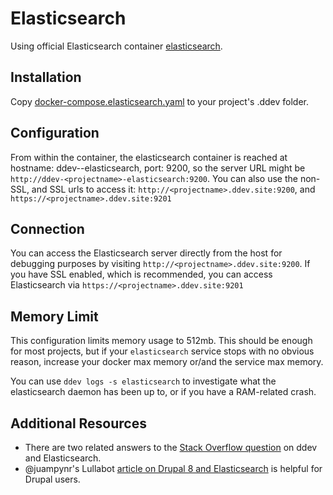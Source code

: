 # Elasticsearch

Using official Elasticsearch container [elasticsearch](https://hub.docker.com/_/elasticsearch).

## Installation

Copy [docker-compose.elasticsearch.yaml](docker-compose.elasticsearch.yaml) to your project's .ddev folder.

## Configuration

From within the container, the elasticsearch container is reached at hostname: ddev-<projectname>-elasticsearch, port: 9200, so the server URL might be `http://ddev-<projectname>-elasticsearch:9200`. You can also use the non-SSL, and SSL urls to access it: `http://<projectname>.ddev.site:9200`, and `https://<projectname>.ddev.site:9201`

## Connection

You can access the Elasticsearch server directly from the host for debugging purposes by visiting `http://<projectname>.ddev.site:9200`. If you have SSL enabled, which is recommended, you can access Elasticsearch via `https://<projectname>.ddev.site:9201`

## Memory Limit

This configuration limits memory usage to 512mb. This should be enough for most projects, but if your `elasticsearch` service stops with no obvious reason, increase your docker max memory or/and the service max memory.

You can use `ddev logs -s elasticsearch` to investigate what the elasticsearch daemon has been up to, or if you have a RAM-related crash.

## Additional Resources

* There are two related answers to the [Stack Overflow question](https://stackoverflow.com/questions/54575785/how-can-i-use-an-elasticsearch-add-on-container-service-with-ddev) on ddev and Elasticsearch.
* @juampynr's Lullabot [article on Drupal 8 and Elasticsearch](https://www.lullabot.com/articles/indexing-content-from-drupal-8-to-elasticsearch) is helpful for Drupal users.
